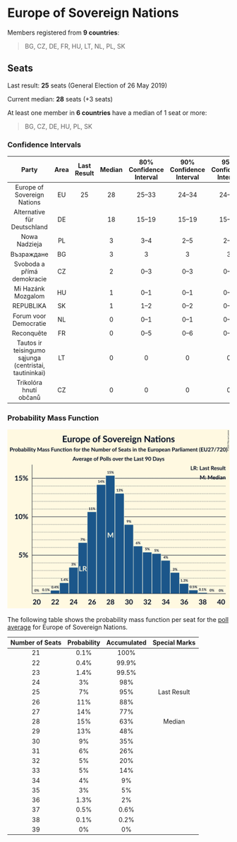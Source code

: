 # Europe of Sovereign Nations

Members registered from **9 countries**:

> BG, CZ, DE, FR, HU, LT, NL, PL, SK

## Seats

Last result: **25** seats (General Election of 26 May 2019)

Current median: **28** seats (+3 seats)

At least one member in **6 countries** have a median of 1 seat or more:

> BG, CZ, DE, HU, PL, SK

### Confidence Intervals

| Party | Area | Last Result | Median | 80% Confidence Interval | 90% Confidence Interval | 95% Confidence Interval | 99% Confidence Interval |
|:-----:|:----:|:-----------:|:------:|:-----------------------:|:-----------------------:|:-----------------------:|:-----------------------:|
| Europe of Sovereign Nations | EU | 25 | 28 | 25–33 | 24–34 | 24–35 | 22–37 |
| Alternative für Deutschland | DE | | 18 | 15–19 | 15–19 | 15–19 | 14–20 |
| Nowa Nadzieja | PL | | 3 | 3–4 | 2–5 | 2–5 | 2–5 |
| Възраждане | BG | | 3 | 3 | 3 | 3 | 3 |
| Svoboda a přímá demokracie | CZ | | 2 | 0–3 | 0–3 | 0–3 | 0–3 |
| Mi Hazánk Mozgalom | HU | | 1 | 0–1 | 0–1 | 0–1 | 0–2 |
| REPUBLIKA | SK | | 1 | 1–2 | 0–2 | 0–2 | 0–2 |
| Forum voor Democratie | NL | | 0 | 0–1 | 0–1 | 0–1 | 0–1 |
| Reconquête | FR | | 0 | 0–5 | 0–6 | 0–6 | 0–7 |
| Tautos ir teisingumo sąjunga (centristai, tautininkai) | LT | | 0 | 0 | 0 | 0 | 0 |
| Trikolóra hnutí občanů | CZ | | 0 | 0 | 0 | 0 | 0 |

### Probability Mass Function

![Graph with seats probability mass function not yet produced](average-2024-11-30-seats-pmf-europeofsovereignnations.png "Seats Probability Mass Function")

The following table shows the probability mass function per seat for the [poll average](average-2024-11-30.html) for Europe of Sovereign Nations.

| Number of Seats | Probability | Accumulated | Special Marks |
|:---------------:|:-----------:|:-----------:|:-------------:|
| 21 | 0.1% | 100% |  |
| 22 | 0.4% | 99.9% |  |
| 23 | 1.4% | 99.5% |  |
| 24 | 3% | 98% |  |
| 25 | 7% | 95% | Last Result |
| 26 | 11% | 88% |  |
| 27 | 14% | 77% |  |
| 28 | 15% | 63% | Median |
| 29 | 13% | 48% |  |
| 30 | 9% | 35% |  |
| 31 | 6% | 26% |  |
| 32 | 5% | 20% |  |
| 33 | 5% | 14% |  |
| 34 | 4% | 9% |  |
| 35 | 3% | 5% |  |
| 36 | 1.3% | 2% |  |
| 37 | 0.5% | 0.6% |  |
| 38 | 0.1% | 0.2% |  |
| 39 | 0% | 0% |  |


